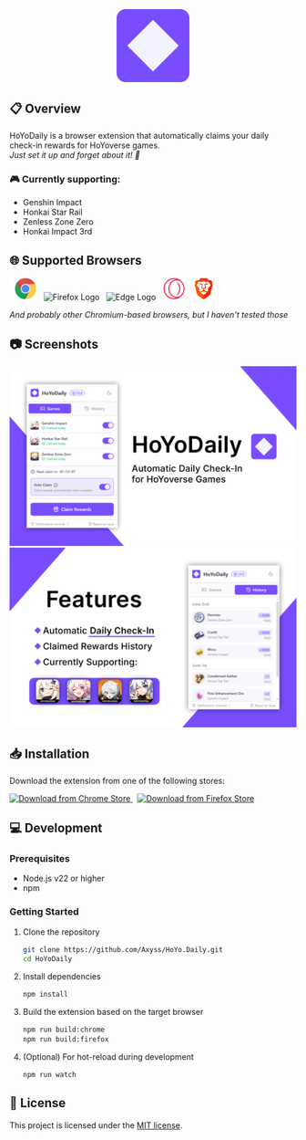 <p align="center">
  <img src="./public/icon128.png" alt="HoYoDaily Logo" width="128"/>
</p>

## 📋 Overview
HoYoDaily is a browser extension that automatically claims your daily check-in rewards for HoYoverse games.
<br>
_Just set it up and forget about it! 🚀_

### 🎮 Currently supporting:
- Genshin Impact
- Honkai Star Rail
- Zenless Zone Zero
- Honkai Impact 3rd

## 🌐 Supported Browsers
&nbsp;
<img src="docs/chrome.svg" width=40 alt="Chrome Logo" />
&nbsp;
<img src="docs/firefox.svg" width=40 alt="Firefox Logo" />
&nbsp;
<img src="docs/edge.svg" width=40 alt="Edge Logo" />
&nbsp;
<img src="docs/opera-gx.svg" width=40 alt="Opera Logo" />
&nbsp;
<img src="docs/brave.svg" width=40 alt="Brave Logo" />
&nbsp;

_And probably other Chromium-based browsers, but I haven't tested those_

## 📷 Screenshots
<p float="left">
  <img src="./docs/hoyodaily-full-1.png" width=700 />
  <img src="./docs/hoyodaily-full-2.png" width=700 />
</p>

## 📥 Installation
Download the extension from one of the following stores:
<p float="left">
  <a href="https://chromewebstore.google.com/detail/hoyodaily/ahdcannooodfmkoplicldhfccebmbbem" target="_blank">
    <img src="https://developer.chrome.com/static/docs/webstore/branding/image/UV4C4ybeBTsZt43U4xis.png" alt="Download from Chrome Store" />
  </a>
  &nbsp;
  <a href="https://addons.mozilla.org/es-ES/firefox/addon/hoyodaily_check_in/" target="_blank">
    <img src="https://extensionworkshop.com/assets/img/documentation/publish/get-the-addon-178x60px.dad84b42.png" alt="Download from Firefox Store" />
  </a>
</p>

## 💻 Development

### Prerequisites
- Node.js v22 or higher
- npm

### Getting Started

1. Clone the repository
   ```bash
   git clone https://github.com/Axyss/HoYo.Daily.git
   cd HoYoDaily
   ```

2. Install dependencies
   ```bash
   npm install
   ```
   
3. Build the extension based on the target browser
   ```bash
   npm run build:chrome
   npm run build:firefox
   ```

4. (Optional) For hot-reload during development
   ```bash
   npm run watch
   ```

## 📄 License

This project is licensed under the [MIT license](LICENSE).

